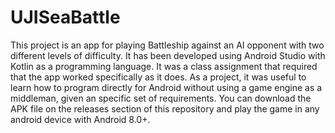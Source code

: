 # UJISeaBattle
This project is an app for playing Battleship against an AI opponent with two different levels of difficulty. It has been developed using Android Studio with Kotlin as a programming language. It was a class assignment that required that the app worked specifically as it does. As a project, it was useful to learn how to program directly for Android without using a game engine as a middleman, given an specific set of requirements. You can download the APK file on the releases section of this repository and play the game in any android device with Android 8.0+.
